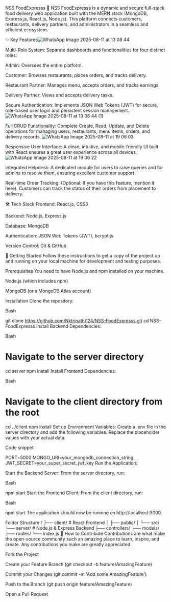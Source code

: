 

NSS FoodExpresss 🍔
NSS FoodExpresss is a dynamic and secure full-stack food delivery web application built with the MERN stack (MongoDB, Express.js, React.js, Node.js). This platform connects customers, restaurants, delivery partners, and administrators in a seamless and efficient ecosystem.



✨ Key Features![WhatsApp Image 2025-08-11 at 13 08 44](https://github.com/user-attachments/assets/8a911ac1-cc83-48ce-9f22-1c4e1208311d)

Multi-Role System: Separate dashboards and functionalities for four distinct roles:

Admin: Oversees the entire platform.

Customer: Browses restaurants, places orders, and tracks delivery.

Restaurant Partner: Manages menu, accepts orders, and tracks earnings.

Delivery Partner: Views and accepts delivery tasks.

Secure Authentication: Implements JSON Web Tokens (JWT) for secure, role-based user login and persistent session management.
![WhatsApp Image 2025-08-11 at 13 08 44 (1)](https://github.com/user-attachments/assets/48c0ccea-d175-40e6-8d59-ff60918f7b18)

Full CRUD Functionality: Complete Create, Read, Update, and Delete operations for managing users, restaurants, menu items, orders, and delivery records.
![WhatsApp Image 2025-08-11 at 19 06 03](https://github.com/user-attachments/assets/84c8360c-c81a-4a5e-9b5f-51156667d02f)

Responsive User Interface: A clean, intuitive, and mobile-friendly UI built with React ensures a great user experience across all devices.
![WhatsApp Image 2025-08-11 at 19 06 22](https://github.com/user-attachments/assets/694300b4-e3fb-4cef-9986-2afcef925747)

Integrated Helpdesk: A dedicated module for users to raise queries and for admins to resolve them, ensuring excellent customer support.

Real-time Order Tracking: (Optional: If you have this feature, mention it here). Customers can track the status of their orders from placement to delivery.

🛠️ Tech Stack
Frontend: React.js, CSS3

Backend: Node.js, Express.js

Database: MongoDB

Authentication: JSON Web Tokens (JWT), bcrypt.js

Version Control: Git & GitHub

🚀 Getting Started
Follow these instructions to get a copy of the project up and running on your local machine for development and testing purposes.

Prerequisites
You need to have Node.js and npm installed on your machine.

Node.js (which includes npm)

MongoDB (or a MongoDB Atlas account)

Installation
Clone the repository:

Bash

git clone https://github.com/Nktripathi124/NSS-FoodExpresss.git
cd NSS-FoodExpresss
Install Backend Dependencies:

Bash

# Navigate to the server directory
cd server
npm install
Install Frontend Dependencies:

Bash

# Navigate to the client directory from the root
cd ../client
npm install
Set up Environment Variables:
Create a .env file in the server directory and add the following variables. Replace the placeholder values with your actual data.

Code snippet

PORT=5000
MONGO_URI=your_mongodb_connection_string
JWT_SECRET=your_super_secret_jwt_key
Run the Application:

Start the Backend Server: From the server directory, run:

Bash

npm start
Start the Frontend Client: From the client directory, run:

Bash

npm start
The application should now be running on http://localhost:3000.

Folder Structure
/
├── client/         # React Frontend
│   ├── public/
│   └── src/
└── server/         # Node.js & Express Backend
    ├── controllers/
    ├── models/
    ├── routes/
    └── index.js
🤝 How to Contribute
Contributions are what make the open-source community such an amazing place to learn, inspire, and create. Any contributions you make are greatly appreciated.

Fork the Project

Create your Feature Branch (git checkout -b feature/AmazingFeature)

Commit your Changes (git commit -m 'Add some AmazingFeature')

Push to the Branch (git push origin feature/AmazingFeature)

Open a Pull Request

